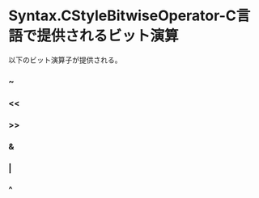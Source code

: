 Syntax.CStyleBitwiseOperator-C言語で提供されるビット演算
====================
以下のビット演算子が提供される。
### ~
### <<
### >>
### &
### |
### ^
